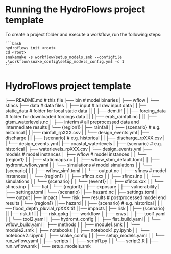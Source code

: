 # Running the HydroFlows project template

To create a project folder and execute a workflow, run the following steps:

    ```bash
    hydroflows init <root>
    cd <root>
    snakemake -s workflow/setup_models.smk --configfile .\workflow\snake_config\setup_models_config.yml -c 1
    ```


# HydroFlows project template

├── README.md                               # this file
├── bin                                     # model binaries
|   ├── wflow
|   └── sfincs
├── data                                    # data files
│   ├── input                               # all raw input data
|   |   |── static_data                     # folder for local static data
|   |   |   ├── dem.tif
|   |   ├── forcing_data                    # folder for downloaded forcings data
|   |   |   ├── era5_rainfall.nc
|   |   |   ├── gtsm_waterlevels.nc
│   ├── interim                             # all preprocessed data and intermediate results
|       └── {region1}
|           |── rainfall
|           |   ├── {scenario}              # e.g. historical
|           |       ├── rainfall_rpXXX.csv
|           |       └── design_events.yml
|           |── discharge
|           |   ├── {scenario}              # e.g. historical
|           |       ├── discharge_rpXXX.csv
|           |       └── design_events.yml
|           |── coastal_waterlevels
|               ├── {scenario}              # e.g. historical
|                   ├── waterlevels_rpXXX.csv
|                   └── design_events.yml
├── models                                  # model instances
│   ├── wflow                               # model instances
|   │   └── {region1}
|   │       ├── staticmaps.nc
|   │       ├── wflow_sbm_default.toml
|   │       ├── hydromt_wflow.yaml
|   │       └── simulations                 # model simulations
|   │           └── {scenario}
|   │               ├── wflow_sim1.toml
|   │               └── output.nc
│   ├── sfincs                              # model instances
|   │   └── {region1}
|   │       ├── sfincs.xxx
|   │       ├── sfincs.inp
|   │       └── simulations
|   │           └── {scenario}
|   │               └── {event1}
|   │                   ├── sfincs.xxx
|   │                   └── sfincs.inp
│   └── fiat
|       └── {region1}
|           ├── exposure
|           ├── vulnerability
|           ├── settings.toml
|           └── {scenario}
|               |── hazard.nc
|               |── settings.toml
|               └── output
|                   |── impact
|                   └── risk
├── results                                 # postprocessed model end results
|   └── {region1}
|       |── hazard
|       |   ├── {scenario}              # e.g. historical
|       |       |── flood_depth_pluvial_rpXXX.tif
|       |── impacts
|       |── risk
|       |   ├── {scenario}
|       |       |── risk.tif
|       |       |── risk.gpkg
├── workflow
│   ├── envs
|   │   ├── tool1.yaml
|   │   └── tool2.yaml
│   ├── hydromt_config
|   │   ├── fiat_build.yaml
|   │   └── wflow_build.yaml
│   ├── methods
|   │   ├── module1.smk
|   │   └── module2.smk
│   ├── notebooks
|   │   ├── notebook1.py.ipynb
|   │   └── notebook2.r.ipynb
│   ├── snake_config
|   │   ├── setup_models.yaml
|   │   └── run_wflow.yaml
│   ├── scripts
|   │   ├── script1.py
|   │   └── script2.R
|   ├── run_wflow.smk
|   └── setup_models.smk
